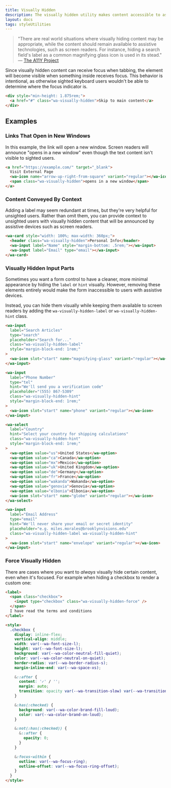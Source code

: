 ```yaml
---
title: Visually Hidden
description: The visually hidden utility makes content accessible to assistive devices without displaying it on the screen.
layout: docs
tags: styleUtilities
---
```


> "There are real world situations where visually hiding content may be appropriate, while the content should remain available to assistive technologies, such as screen readers. For instance, hiding a search field's label as a common magnifying glass icon is used in its stead."
> — [The A11Y Project](https://www.a11yproject.com/posts/2013-01-11-how-to-hide-content/)

Since visually hidden content can receive focus when tabbing, the element will become visible when something inside receives focus.
This behavior is intentional, as otherwise sighted keyboard users wouldn't be able to determine where the focus indicator is.

```html {.example}
<div style="min-height: 1.875rem;">
  <a href="#" class="wa-visually-hidden">Skip to main content</a>
</div>
```

## Examples

### Links That Open in New Windows

In this example, the link will open a new window. Screen readers will announce "opens in a new window" even though the text content isn't visible to sighted users.

```html {.example}
<a href="https://example.com/" target="_blank">
  Visit External Page
  <wa-icon name="arrow-up-right-from-square" variant="regular"></wa-icon>
  <span class="wa-visually-hidden">opens in a new window</span>
</a>
```

### Content Conveyed By Context

Adding a label may seem redundant at times, but they're very helpful for unsighted users. Rather than omit them, you can provide context to unsighted users with visually hidden content that will be announced by assistive devices such as screen readers.

```html {.example}
<wa-card style="width: 100%; max-width: 360px;">
  <header class="wa-visually-hidden">Personal Info</header>
  <wa-input label="Name" style="margin-bottom: .5rem;"></wa-input>
  <wa-input label="Email" type="email"></wa-input>
</wa-card>
```

### Visually Hidden Input Parts

Sometimes you want a form control to have a cleaner, more minimal appearance by hiding the `label` or `hint` visually. However, removing these elements entirely would make the form inaccessible to users with assistive devices.

Instead, you can hide them visually while keeping them available to screen readers by adding the `wa-visually-hidden-label` or `wa-visually-hidden-hint` class.

```html {.example}
<wa-input
  label="Search Articles"
  type="search"
  placeholder="Search for..."
  class="wa-visually-hidden-label"
  style="margin-block-end: 1rem;"
>
  <wa-icon slot="start" name="magnifying-glass" variant="regular"></wa-icon>
</wa-input>

<wa-input
  label="Phone Number"
  type="tel"
  hint="We'll send you a verification code"
  placeholder="(555) 867-5309"
  class="wa-visually-hidden-hint"
  style="margin-block-end: 1rem;"
>
  <wa-icon slot="start" name="phone" variant="regular"></wa-icon>
</wa-input>

<wa-select
  label="Country"
  hint="Select your country for shipping calculations"
  class="wa-visually-hidden-hint"
  style="margin-block-end: 1rem;"
>
  <wa-option value="us">United States</wa-option>
  <wa-option value="ca">Canada</wa-option>
  <wa-option value="mx">Mexico</wa-option>
  <wa-option value="uk">United Kingdom</wa-option>
  <wa-option value="de">Germany</wa-option>
  <wa-option value="fr">France</wa-option>
  <wa-option value="wakanda">Wakanda</wa-option>
  <wa-option value="genovia">Genovia</wa-option>
  <wa-option value="elbonia">Elbonia</wa-option>
  <wa-icon slot="start" name="globe" variant="regular"></wa-icon>
</wa-select>

<wa-input
  label="Email Address"
  type="email"
  hint="We'll never share your email or secret identity"
  placeholder="e.g. miles.morales@brooklynvisions.edu"
  class="wa-visually-hidden-label wa-visually-hidden-hint"
>
  <wa-icon slot="start" name="envelope" variant="regular"></wa-icon>
</wa-input>
```

### Force Visually Hidden

There are cases where you want to _always_ visually hide certain content, even when it's focused.
For example when hiding a checkbox to render a custom one:

```html {.example}
<label>
  <span class="checkbox">
    <input type="checkbox" class="wa-visually-hidden-force" />
  </span>
  I have read the terms and conditions
</label>

<style>
  .checkbox {
    display: inline-flex;
    vertical-align: middle;
    width: var(--wa-font-size-l);
    height: var(--wa-font-size-l);
    background: var(--wa-color-neutral-fill-quiet);
    color: var(--wa-color-neutral-on-quiet);
    border-radius: var(--wa-border-radius-s);
    margin-inline-end: var(--wa-space-xs);

    &::after {
      content: '✓' / '';
      margin: auto;
      transition: opacity var(--wa-transition-slow) var(--wa-transition-easing);
    }

    &:has(:checked) {
      background: var(--wa-color-brand-fill-loud);
      color: var(--wa-color-brand-on-loud);
    }

    &:not(:has(:checked)) {
      &::after {
        opacity: 0;
      }
    }

    &:focus-within {
      outline: var(--wa-focus-ring);
      outline-offset: var(--wa-focus-ring-offset);
    }
  }
</style>
```
